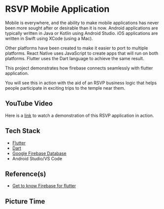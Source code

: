 # RSVP Mobile Application
Mobile is everywhere, and the ability to make mobile applications has never been more sought after or desirable than it is now. Android applications are typically written in Java or Kotlin using Android Studio. iOS applications are written in Swift using XCode (using a Mac).

Other platforms have been created to make it easier to port to multiple platforms. React Native uses JavaScript to create apps that will run on both platforms. Flutter uses the Dart language to achieve the same result.

This project demonstrates how firebase connects seamlessly with flutter application.

You will see this in action with the aid of an RSVP business logic that helps people participate in exciting trips to the temple near them.

## YouTube Video
Here is a [link]() to watch a demonstration of this RSVP application in action.

## Tech Stack
- [Flutter]()
- [Dart]()
- [Google Firebase Database]()
- Android Studio/VS Code

## Reference(s)
- [Get to know Firebase for flutter](https://firebase.google.com/codelabs/firebase-get-to-know-flutter#0)

## Picture Time
